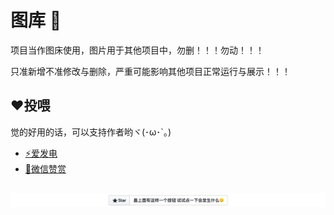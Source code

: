 # 图库 🧩
项目当作图床使用，图片用于其他项目中，勿删！！！勿动！！！

只准新增不准修改与删除，严重可能影响其他项目正常运行与展示！！！



## ❤️投喂

觉的好用的话，可以支持作者哟ヾ(･ω･`｡) 
* [⚡爱发电](https://raw.githubusercontent.com/fruge365/gallery/main/images/Appreciation_code.jpg)
* [🍚微信赞赏](https://raw.githubusercontent.com/fruge365/gallery/main/images/Payment_code.jpg)

## 

![](https://raw.githubusercontent.com/fruge365/gallery/main/images/give_a_star.png)